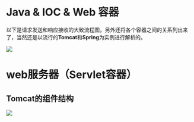 # Java & IOC & Web 容器

​		以下是请求发送和响应接收的大致流程图，另外还将各个容器之间的关系列出来了，当然还是以流行的**Tomcat**和**Spring**为实例进行解析的。

![](https://lizhuo-file.oss-cn-hangzhou.aliyuncs.com/img/Snipaste_2022-06-18_13-13-05.png)



# web服务器（Servlet容器）

## Tomcat的组件结构

![](https://lizhuo-file.oss-cn-hangzhou.aliyuncs.com/img/image-20211202093312956.png)

